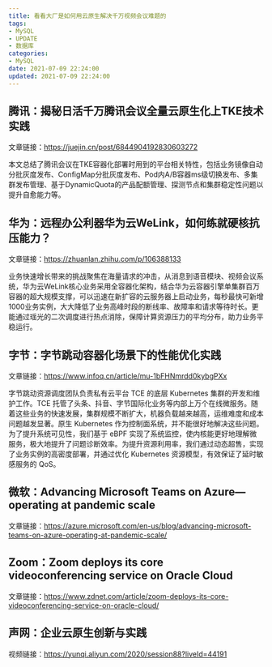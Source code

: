 ```yaml
---
title: 看看大厂是如何用云原生解决千万视频会议难题的
tags:
- MySQL
- UPDATE
- 数据库
categories:
- MySQL
date: 2021-07-09 22:24:00
updated: 2021-07-09 22:24:00
---
```


## 腾讯：揭秘日活千万腾讯会议全量云原生化上TKE技术实践

文章链接：https://juejin.cn/post/6844904192830603272

本文总结了腾讯会议在TKE容器化部署时用到的平台相关特性，包括业务镜像自动分批灰度发布、ConfigMap分批灰度发布、Pod内A/B容器ms级切换发布、多集群发布管理、基于DynamicQuota的产品配额管理、探测节点和集群稳定性问题以提升自愈能力等。

## 华为：远程办公利器华为云WeLink，如何练就硬核抗压能力？

文章链接：https://zhuanlan.zhihu.com/p/106388133

业务快速增长带来的挑战聚焦在海量请求的冲击，从消息到语音模块、视频会议系统，华为云WeLink核心业务采用全容器化架构，结合华为云容器引擎单集群百万容器的超大规模支撑，可以迅速在新扩容的云服务器上启动业务，每秒最快可新增1000业务实例，大大降低了业务高峰时段的断线率、故障率和请求等待时长。更能通过瑶光的二次调度进行热点消除，保障计算资源压力的平均分布，助力业务平稳运行。

<!-- more -->

## 字节：字节跳动容器化场景下的性能优化实践

文章链接：https://www.infoq.cn/article/mu-1bFHNmrdd0kybgPXx

字节跳动资源调度团队负责私有云平台 TCE 的底层 Kubernetes 集群的开发和维护工作。TCE 托管了头条、抖音、字节国际化业务等内部上万个在线微服务。随着这些业务的快速发展，集群规模不断扩大，机器负载越来越高，运维难度和成本问题越发显著。原生 Kubernetes 作为控制面系统，并不能很好地解决这些问题。为了提升系统可见性，我们基于 eBPF 实现了系统监控，使内核能更好地理解微服务，极大地提升了问题诊断效率。为提升资源利用率，我们通过动态超售，实现了业务实例的高密度部署，并通过优化 Kubernetes 资源模型，有效保证了延时敏感服务的 QoS。

## 微软：Advancing Microsoft Teams on Azure—operating at pandemic scale

文章链接：https://azure.microsoft.com/en-us/blog/advancing-microsoft-teams-on-azure-operating-at-pandemic-scale/


## Zoom：Zoom deploys its core videoconferencing service on Oracle Cloud

文章链接：https://www.zdnet.com/article/zoom-deploys-its-core-videoconferencing-service-on-oracle-cloud/


## 声网：企业云原生创新与实践

视频链接：https://yunqi.aliyun.com/2020/session88?liveId=44191
